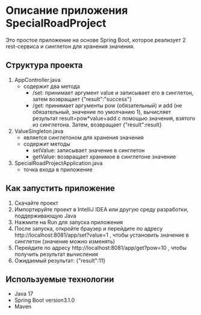 # Описание приложения SpecialRoadProject

Это простое приложение на основе Spring Boot, которое реализует 2 rest-сервиса и синглетон для хранения значения.

## Структура проекта

1. AppController.java
    - содержит два метода
        - /set: принимает аргумент value и записывает его в синглетон, затем возвращает {"result":"success"}
        - /get: принимает аргументы pow (обязательный) и add (не обязательный, значение по умолчанию 1), вычисляет результат result=pow*value+add с помощью значения, взятого из синглетона. Затем, возвращает {"result":result}
2. ValueSingleton.java
    - является синглетоном для хранения значения
    - содержит методы
        - setValue: записывает значение в синглетон
        - getValue: возвращает хранимое в синглетоне значение
3. SpecialRoadProjectApplication.java
    - точка входа в приложение

## Как запустить приложение

1. Скачайте проект
2. Импортируйте проект в IntelliJ IDEA или другую среду разработки, поддерживающую Java
3. Нажмите на Run для запуска приложения
4. После запуска, откройте браузер и перейдите по адресу http://localhost:8081/app/set?value=1 , чтобы установить значение в синглетон (значение можно изменять)
5. Перейдите по адресу http://localhost:8081/app/get?pow=10 , чтобы получить результат вычисления
6. Ожидаемый результат:  {"result":11}

## Используемые технологии
- Java 17
- Spring Boot version3.1.0
- Maven
